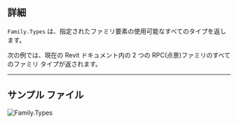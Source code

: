 ## 詳細
`Family.Types` は、指定されたファミリ要素の使用可能なすべてのタイプを返します。

次の例では、現在の Revit ドキュメント内の 2 つの RPC(点景)ファミリのすべてのファミリ タイプが返されます。
___
## サンプル ファイル

![Family.Types](./Revit.Elements.Family.Types_img.jpg)
